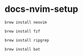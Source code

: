# docs-nvim-setup


```bash
brew install neovim

brew install fzf

brew install ripgrep

brew install bat


```
